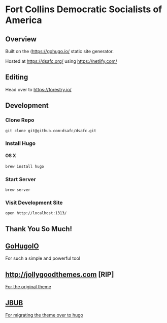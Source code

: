 # Fort Collins Democratic Socialists of America

## Overview

Built on the (https://gohugo.io/ static site generator.

Hosted at https://dsafc.org/ using https://netlify.com/

## Editing

Head over to https://forestry.io/

## Development

### Clone Repo

```
git clone git@github.com:dsafc/dsafc.git
```

### Install Hugo

#### OS X

```
brew install hugo
```

### Start Server

```
brew server
```

### Visit Development Site

```
open http://localhost:1313/
```

## Thank You So Much!

## [GoHugoIO](https://gohugo.io/)

For such a simple and powerful tool

## http://jollygoodthemes.com [RIP]

[For the original theme](https://github.com/roryg/ghostwriter)

## [JBUB](https://github.com/jbub)

[For migrating the theme over to hugo](https://github.com/jbub/ghostwriter)
